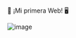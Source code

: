 🌟 ¡Mi primera Web! 🖥️

![image](https://github.com/Bruno-Ivan/Proyecto3/assets/126531075/07435a84-6f78-4a79-8ead-da16be9eb2cf)

